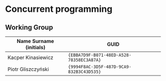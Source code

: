 # Concurrent programming

## Working Group

| Name Surname (initials) | GUID                                     |
| ----------------------- | ---------------------------------------- |
| Kacper Kinasiewicz      | `{EBBA7D9F-B071-48ED-A528-78358EC3A87A}` |
| Piotr Gliszczyński      | `{9994F8AC-3D5F-487D-9CA9-832B3C43D535}` |